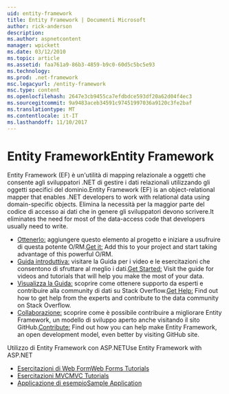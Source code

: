 ```yaml
---
uid: entity-framework
title: Entity Framework | Documenti Microsoft
author: rick-anderson
description: 
ms.author: aspnetcontent
manager: wpickett
ms.date: 03/12/2010
ms.topic: article
ms.assetid: faa761a9-86b3-4859-b9c0-60d5c5bc5e93
ms.technology: 
ms.prod: .net-framework
msc.legacyurl: /entity-framework
msc.type: content
ms.openlocfilehash: 2647e3cb9455ca7efdbdce593df20a62d04f4ec3
ms.sourcegitcommit: 9a9483aceb34591c97451997036a9120c3fe2baf
ms.translationtype: MT
ms.contentlocale: it-IT
ms.lasthandoff: 11/10/2017
---
```

<a name="entity-framework"></a><span data-ttu-id="897a5-102">Entity Framework</span><span class="sxs-lookup"><span data-stu-id="897a5-102">Entity Framework</span></span>
====================
<span data-ttu-id="897a5-103">Entity Framework (EF) è un'utilità di mapping relazionale a oggetti che consente agli sviluppatori .NET di gestire i dati relazionali utilizzando gli oggetti specifici del dominio.</span><span class="sxs-lookup"><span data-stu-id="897a5-103">Entity Framework (EF) is an object-relational mapper that enables .NET developers to work with relational data using domain-specific objects.</span></span> <span data-ttu-id="897a5-104">Elimina la necessità per la maggior parte del codice di accesso ai dati che in genere gli sviluppatori devono scrivere.</span><span class="sxs-lookup"><span data-stu-id="897a5-104">It eliminates the need for most of the data-access code that developers usually need to write.</span></span>


- <span data-ttu-id="897a5-105">[Ottenerlo:](https://msdn.com/data/ee712906) aggiungere questo elemento al progetto e iniziare a usufruire di questa potente O/RM.</span><span class="sxs-lookup"><span data-stu-id="897a5-105">[Get it:](https://msdn.com/data/ee712906) Add this to your project and start taking advantage of this powerful O/RM.</span></span>
- <span data-ttu-id="897a5-106">[Guida introduttiva:](https://msdn.com/data/ee712907) visitare la Guida per i video e le esercitazioni che consentono di sfruttare al meglio i dati.</span><span class="sxs-lookup"><span data-stu-id="897a5-106">[Get Started:](https://msdn.com/data/ee712907) Visit the guide for videos and tutorials that will help you make the most of your data.</span></span>
- <span data-ttu-id="897a5-107">[Visualizza la Guida:](https://msdn.com/data/hh913619) scoprire come ottenere supporto da esperti e contribuire alla community di dati su Stack Overflow.</span><span class="sxs-lookup"><span data-stu-id="897a5-107">[Get Help:](https://msdn.com/data/hh913619) Find out how to get help from the experts and contribute to the data community on Stack Overflow.</span></span>
- <span data-ttu-id="897a5-108">[Collaborazione:](https://github.com/aspnet/EntityFramework6) scoprire come è possibile contribuire a migliorare Entity Framework, un modello di sviluppo aperto anche visitando il sito GitHub.</span><span class="sxs-lookup"><span data-stu-id="897a5-108">[Contribute:](https://github.com/aspnet/EntityFramework6) Find out how you can help make Entity Framework, an open development model, even better by visiting GitHub site.</span></span>


<span data-ttu-id="897a5-109">Utilizzo di Entity Framework con ASP.NET</span><span class="sxs-lookup"><span data-stu-id="897a5-109">Use Entity Framework with ASP.NET</span></span>

- [<span data-ttu-id="897a5-110">Esercitazioni di Web Form</span><span class="sxs-lookup"><span data-stu-id="897a5-110">Web Forms Tutorials</span></span>](web-forms/overview/older-versions-getting-started/getting-started-with-ef/the-entity-framework-and-aspnet-getting-started-part-1.md)
- [<span data-ttu-id="897a5-111">Esercitazioni MVC</span><span class="sxs-lookup"><span data-stu-id="897a5-111">MVC Tutorials</span></span>](mvc/overview/getting-started/getting-started-with-ef-using-mvc/creating-an-entity-framework-data-model-for-an-asp-net-mvc-application.md)
- [<span data-ttu-id="897a5-112">Applicazione di esempio</span><span class="sxs-lookup"><span data-stu-id="897a5-112">Sample Application</span></span>](https://code.msdn.microsoft.com/ASPNET-MVC-Application-b01a9fe8)
